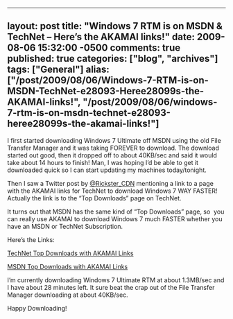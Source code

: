   ---
  layout: post
  title: "Windows 7 RTM is on MSDN & TechNet – Here’s the AKAMAI links!"
  date: 2009-08-06 15:32:00 -0500
  comments: true
  published: true
  categories: ["blog", "archives"]
  tags: ["General"]
  alias: ["/post/2009/08/06/Windows-7-RTM-is-on-MSDN-TechNet-e28093-Heree28099s-the-AKAMAI-links!", "/post/2009/08/06/windows-7-rtm-is-on-msdn-technet-e28093-heree28099s-the-akamai-links!"]
  ---
<!-- more -->
<p>I first started downloading Windows 7 Ultimate off MSDN using the old File Transfer Manager and it was taking FOREVER to download. The download started out good, then it dropped off to about 40KB/sec and said it would take about 14 hours to finish! Man, I was hoping I’d be able to get it downloaded quick so I can start updating my machines today/tonight.</p>  <p>Then I saw a Twitter post by <a href="http://twitter.com/Rickster_CDN" target="_blank">@Rickster_CDN</a> mentioning a link to a page with the AKAMAI links for TechNet to download Windows 7 WAY FASTER! Actually the link is to the “Top Downloads” page on TechNet.</p>  <p>It turns out that MSDN has the same kind of “Top Downloads” page, so&#160; you can really use AKAMAI to download Windows 7 much FASTER whether you have an MSDN or TechNet Subscription.</p>  <p>Here’s the Links:</p>  <p><a href="https://technet.microsoft.com/en-us/subscriptions/securedownloads/dd692862.aspx" target="_blank">TechNet Top Downloads with AKAMAI Links</a></p>  <p><a href="https://msdn.microsoft.com/en-us/subscriptions/securedownloads/bb608344.aspx" target="_blank">MSDN Top Downloads with AKAMAI Links</a></p>  <p>I’m currently downloading Windows 7 Ultimate RTM at about 1.3MB/sec and I have about 28 minutes left. It sure beat the crap out of the File Transfer Manager downloading at about 40KB/sec.</p>  <p>Happy Downloading!</p>
